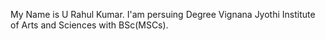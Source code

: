 My Name is U Rahul Kumar.
I'am persuing Degree Vignana Jyothi Institute of Arts and Sciences with BSc(MSCs).

